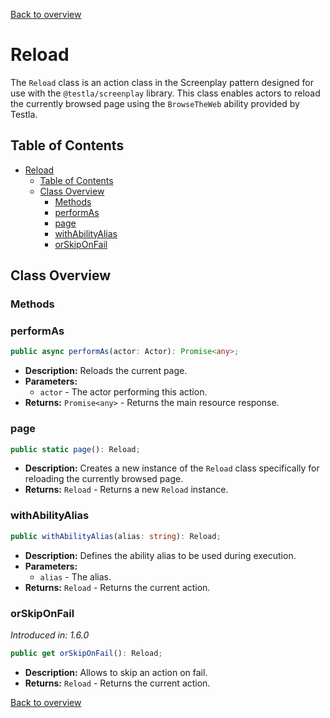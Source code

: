 [Back to overview](../../screenplay_elements.md)

# Reload

The `Reload` class is an action class in the Screenplay pattern designed for use with the `@testla/screenplay` library. This class enables actors to reload the currently browsed page using the `BrowseTheWeb` ability provided by Testla.

## Table of Contents

- [Reload](#reload)
  - [Table of Contents](#table-of-contents)
  - [Class Overview](#class-overview)
    - [Methods](#methods)
    - [performAs](#performas)
    - [page](#page)
    - [withAbilityAlias](#withabilityalias)
    - [orSkipOnFail](#orskiponfail)

## Class Overview

### Methods

### performAs

```typescript
public async performAs(actor: Actor): Promise<any>;
```

- **Description:** Reloads the current page.
- **Parameters:**
  - `actor` - The actor performing this action.
- **Returns:** `Promise<any>` - Returns the main resource response.

### page

```typescript
public static page(): Reload;
```

- **Description:** Creates a new instance of the `Reload` class specifically for reloading the currently browsed page.
- **Returns:** `Reload` - Returns a new `Reload` instance.

### withAbilityAlias

```typescript
public withAbilityAlias(alias: string): Reload;
```

- **Description:** Defines the ability alias to be used during execution.
- **Parameters:**
  - `alias` - The alias.
- **Returns:** `Reload` - Returns the current action.

### orSkipOnFail

*Introduced in: 1.6.0*

```typescript
public get orSkipOnFail(): Reload;
```

- **Description:** Allows to skip an action on fail.
- **Returns:** `Reload` - Returns the current action.

[Back to overview](../../screenplay_elements.md)